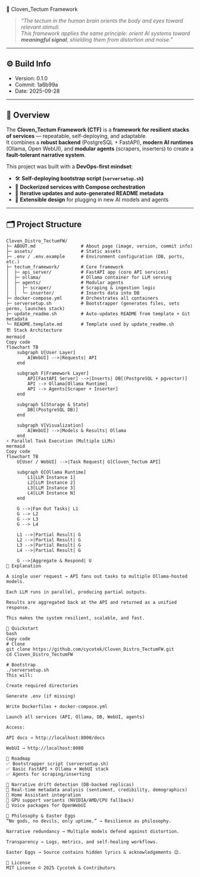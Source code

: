  🧠 Cloven_Tectum Framework

> *“The tectum in the human brain orients the body and eyes toward relevant stimuli.  
This framework applies the same principle: orient AI systems toward **meaningful signal**, shielding them from distortion and noise.”*

---

## ⚙️ Build Info
- Version: 0.1.0
- Commit: 1a6b99a
- Date: 2025-09-28

---

## 📖 Overview

The **Cloven_Tectum Framework (CTF)** is a **framework for resilient stacks of services** — repeatable, self-deploying, and adaptable.  
It combines a **robust backend** (PostgreSQL + FastAPI), **modern AI runtimes** (Ollama, Open WebUI), and **modular agents** (scrapers, inserters) to create a **fault-tolerant narrative system**.  

This project was built with a **DevOps-first mindset**:
- 🛠️ **Self-deploying bootstrap script (`serversetup.sh`)**
- 🐳 **Dockerized services with Compose orchestration**
- 🔄 **Iterative updates and auto-generated README metadata**
- 🧩 **Extensible design** for plugging in new AI models and agents

---

## 🗂️ Project Structure

```plaintext
Cloven_Distro_TectumFW/
├─ ABOUT.md                 # About page (image, version, commit info)
├─ assets/                  # Static assets
├─ .env / .env.example      # Environment configuration (DB, ports, etc.)
├─ tectum_framework/        # Core framework
│  ├─ api_server/           # FastAPI app (core API services)
│  ├─ ollama/               # Ollama container for LLM serving
│  ├─ agents/               # Modular agents
│  │  ├─ scraper/           # Scraping & ingestion logic
│  │  └─ inserter/          # Inserts data into DB
├─ docker-compose.yml       # Orchestrates all containers
├─ serversetup.sh           # Bootstrapper (generates files, sets perms, launches stack)
├─ update_readme.sh         # Auto-updates README from template + Git metadata
└─ README.template.md       # Template used by update_readme.sh
🏗️ Stack Architecture
mermaid
Copy code
flowchart TB
    subgraph U[User Layer]
        A[WebUI] -->|Requests| API
    end

    subgraph F[Framework Layer]
        API[FastAPI Server] -->|Inserts| DB[(PostgreSQL + pgvector)]
        API --> Ollama[Ollama Runtime]
        API --> Agents[Scraper + Inserter]
    end

    subgraph S[Storage & State]
        DB[(PostgreSQL DB)]
    end

    subgraph V[Visualization]
        A[WebUI] -->|Models & Results| Ollama
    end
⚡ Parallel Task Execution (Multiple LLMs)
mermaid
Copy code
flowchart TB
    U[User / WebUI] -->|Task Request| G[Cloven_Tectum API]

    subgraph O[Ollama Runtime]
        L1[LLM Instance 1]
        L2[LLM Instance 2]
        L3[LLM Instance 3]
        L4[LLM Instance N]
    end

    G -->|Fan Out Tasks| L1
    G --> L2
    G --> L3
    G --> L4

    L1 -->|Partial Result| G
    L2 -->|Partial Result| G
    L3 -->|Partial Result| G
    L4 -->|Partial Result| G

    G -->|Aggregate & Respond| U
📘 Explanation

A single user request → API fans out tasks to multiple Ollama-hosted models.

Each LLM runs in parallel, producing partial outputs.

Results are aggregated back at the API and returned as a unified response.

This makes the system resilient, scalable, and fast.

🚀 Quickstart
bash
Copy code
# Clone
git clone https://github.com/cycotek/Cloven_Distro_TectumFW.git
cd Cloven_Distro_TectumFW

# Bootstrap
./serversetup.sh
This will:

Create required directories

Generate .env (if missing)

Write Dockerfiles + docker-compose.yml

Launch all services (API, Ollama, DB, WebUI, agents)

Access:

API docs → http://localhost:8000/docs

WebUI → http://localhost:8080

🔮 Roadmap
✅ Bootstrapper script (serversetup.sh)
✅ Basic FastAPI + Ollama + WebUI stack
✅ Agents for scraping/inserting

🔲 Narrative drift detection (DB-backed replicas)
🔲 Real-time metadata analysis (sentiment, credibility, demographics)
🔲 Home Assistant integration
🔲 GPU support variants (NVIDIA/AMD/CPU fallback)
🔲 Voice packages for OpenWebUI

🧩 Philosophy & Easter Eggs
“No gods, no devils, only uptime.” → Resilience as philosophy.

Narrative redundancy → Multiple models defend against distortion.

Transparency → Logs, metrics, and self-healing workflows.

Easter Eggs → Source contains hidden lyrics & acknowledgements 😉.

📝 License
MIT License © 2025 Cycotek & Contributors
